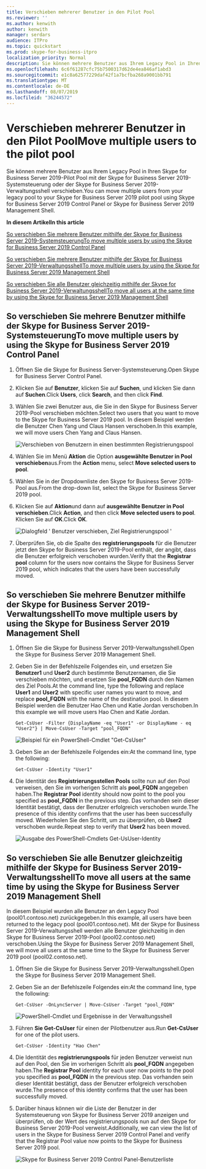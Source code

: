 ```yaml
---
title: Verschieben mehrerer Benutzer in den Pilot Pool
ms.reviewer: ''
ms.author: kenwith
author: kenwith
manager: serdars
audience: ITPro
ms.topic: quickstart
ms.prod: skype-for-business-itpro
localization_priority: Normal
description: Sie können mehrere Benutzer aus Ihrem Legacy Pool in Ihren Skype for Business Server 2019-Pilot Pool mit der Skype for Business Server 2019-Systemsteuerung oder der Skype for Business Server 2019-Verwaltungsshell verschieben.
ms.openlocfilehash: 6c6f61287cfc75b7500317d62de4ea846af1abd3
ms.sourcegitcommit: e1c8a62577229daf42f1a7bcfba268a9001bb791
ms.translationtype: MT
ms.contentlocale: de-DE
ms.lasthandoff: 08/07/2019
ms.locfileid: "36244572"
---
```

# <a name="move-multiple-users-to-the-pilot-pool"></a><span data-ttu-id="d47f3-103">Verschieben mehrerer Benutzer in den Pilot Pool</span><span class="sxs-lookup"><span data-stu-id="d47f3-103">Move multiple users to the pilot pool</span></span>

<span data-ttu-id="d47f3-104">Sie können mehrere Benutzer aus Ihrem Legacy Pool in Ihren Skype for Business Server 2019-Pilot Pool mit der Skype for Business Server 2019-Systemsteuerung oder der Skype for Business Server 2019-Verwaltungsshell verschieben.</span><span class="sxs-lookup"><span data-stu-id="d47f3-104">You can move multiple users from your legacy pool to your Skype for Business Server 2019 pilot pool using Skype for Business Server 2019 Control Panel or Skype for Business Server 2019 Management Shell.</span></span>

 <span data-ttu-id="d47f3-105">**In diesem Artikel**</span><span class="sxs-lookup"><span data-stu-id="d47f3-105">**In this article**</span></span>
  
[<span data-ttu-id="d47f3-106">So verschieben Sie mehrere Benutzer mithilfe der Skype for Business Server 2019-Systemsteuerung</span><span class="sxs-lookup"><span data-stu-id="d47f3-106">To move multiple users by using the Skype for Business Server 2019 Control Panel</span></span>](#sectionSection0)
  
[<span data-ttu-id="d47f3-107">So verschieben Sie mehrere Benutzer mithilfe der Skype for Business Server 2019-Verwaltungsshell</span><span class="sxs-lookup"><span data-stu-id="d47f3-107">To move multiple users by using the Skype for Business Server 2019 Management Shell</span></span>](#sectionSection1)
  
[<span data-ttu-id="d47f3-108">So verschieben Sie alle Benutzer gleichzeitig mithilfe der Skype for Business Server 2019-Verwaltungsshell</span><span class="sxs-lookup"><span data-stu-id="d47f3-108">To move all users at the same time by using the Skype for Business Server 2019 Management Shell</span></span>](#sectionSection2)
  
  
## <a name="to-move-multiple-users-by-using-the-skype-for-business-server-2019-control-panel"></a><span data-ttu-id="d47f3-109">So verschieben Sie mehrere Benutzer mithilfe der Skype for Business Server 2019-Systemsteuerung</span><span class="sxs-lookup"><span data-stu-id="d47f3-109">To move multiple users by using the Skype for Business Server 2019 Control Panel</span></span>
<span data-ttu-id="d47f3-110"><a name="sectionSection0"> </a></span><span class="sxs-lookup"><span data-stu-id="d47f3-110"></span></span>

1. <span data-ttu-id="d47f3-111">Öffnen Sie die Skype for Business Server-Systemsteuerung.</span><span class="sxs-lookup"><span data-stu-id="d47f3-111">Open Skype for Business Server Control Panel.</span></span>
    
2. <span data-ttu-id="d47f3-112">Klicken Sie auf **Benutzer**, klicken Sie auf **Suchen**, und klicken Sie dann auf **Suchen**.</span><span class="sxs-lookup"><span data-stu-id="d47f3-112">Click **Users**, click **Search**, and then click **Find**.</span></span>
    
3. <span data-ttu-id="d47f3-113">Wählen Sie zwei Benutzer aus, die Sie in den Skype for Business Server 2019-Pool verschieben möchten.</span><span class="sxs-lookup"><span data-stu-id="d47f3-113">Select two users that you want to move to the Skype for Business Server 2019 pool.</span></span> <span data-ttu-id="d47f3-114">In diesem Beispiel werden die Benutzer Chen Yang und Claus Hansen verschoben.</span><span class="sxs-lookup"><span data-stu-id="d47f3-114">In this example, we will move users Chen Yang and Claus Hansen.</span></span>
    
     ![Verschieben von Benutzern in einen bestimmten Registrierungspool](../media/Migration_LyncServer_CPanel_fromLyncServer2010_MoveMultipleUsersList.JPG)
  
4. <span data-ttu-id="d47f3-116">Wählen Sie im Menü **Aktion** die Option **ausgewählte Benutzer in Pool verschieben**aus.</span><span class="sxs-lookup"><span data-stu-id="d47f3-116">From the **Action** menu, select **Move selected users to pool**.</span></span>
    
5. <span data-ttu-id="d47f3-117">Wählen Sie in der Dropdownliste den Skype for Business Server 2019-Pool aus.</span><span class="sxs-lookup"><span data-stu-id="d47f3-117">From the drop-down list, select the Skype for Business Server 2019 pool.</span></span>
    
6. <span data-ttu-id="d47f3-118">Klicken Sie auf **Aktion**und dann auf **ausgewählte Benutzer in Pool verschieben**.</span><span class="sxs-lookup"><span data-stu-id="d47f3-118">Click **Action**, and then click **Move selected users to pool**.</span></span> <span data-ttu-id="d47f3-119">Klicken Sie auf **OK**.</span><span class="sxs-lookup"><span data-stu-id="d47f3-119">Click **OK**.</span></span>
    
     ![Dialogfeld ' Benutzer verschieben, Ziel Registrierungspool '](../media/Migration_LyncServer_from_LyncServer2010_CPanelMoveUserSelectPoolDialog.png)
  
7. <span data-ttu-id="d47f3-121">Überprüfen Sie, ob die Spalte des **registrierungspools** für die Benutzer jetzt den Skype for Business Server 2019-Pool enthält, der angibt, dass die Benutzer erfolgreich verschoben wurden.</span><span class="sxs-lookup"><span data-stu-id="d47f3-121">Verify that the **Registrar pool** column for the users now contains the Skype for Business Server 2019 pool, which indicates that the users have been successfully moved.</span></span> 
    
## <a name="to-move-multiple-users-by-using-the-skype-for-business-server-2019-management-shell"></a><span data-ttu-id="d47f3-122">So verschieben Sie mehrere Benutzer mithilfe der Skype for Business Server 2019-Verwaltungsshell</span><span class="sxs-lookup"><span data-stu-id="d47f3-122">To move multiple users by using the Skype for Business Server 2019 Management Shell</span></span>
<span data-ttu-id="d47f3-123"><a name="sectionSection1"> </a></span><span class="sxs-lookup"><span data-stu-id="d47f3-123"></span></span>

1. <span data-ttu-id="d47f3-124">Öffnen Sie die Skype for Business Server 2019-Verwaltungsshell.</span><span class="sxs-lookup"><span data-stu-id="d47f3-124">Open the Skype for Business Server 2019 Management Shell.</span></span> 
    
2. <span data-ttu-id="d47f3-125">Geben Sie in der Befehlszeile Folgendes ein, und ersetzen Sie **Benutzer1** und **User2** durch bestimmte Benutzernamen, die Sie verschieben möchten, und ersetzen Sie **pool_FQDN** durch den Namen des Ziel Pools.</span><span class="sxs-lookup"><span data-stu-id="d47f3-125">At the command line, type the following and replace **User1** and **User2** with specific user names you want to move, and replace **pool_FQDN** with the name of the destination pool.</span></span> <span data-ttu-id="d47f3-126">In diesem Beispiel werden die Benutzer Hao Chen und Katie Jordan verschoben.</span><span class="sxs-lookup"><span data-stu-id="d47f3-126">In this example we will move users Hao Chen and Katie Jordan.</span></span> 
    
   ```
   Get-CsUser -Filter {DisplayName -eq "User1" -or DisplayName - eq "User2"} | Move-CsUser -Target "pool_FQDN"
   ```

    ![Beispiel für ein PowerShell-Cmdlet "Get-CsUser"](../media/Migration_LyncServer_from_LyncServer2010_move2users.jpg)
  
3. <span data-ttu-id="d47f3-128">Geben Sie an der Befehlszeile Folgendes ein:</span><span class="sxs-lookup"><span data-stu-id="d47f3-128">At the command line, type the following:</span></span> 
    
   ```
   Get-CsUser -Identity "User1"
   ```

4. <span data-ttu-id="d47f3-129">Die Identität des **Registrierungsstellen Pools** sollte nun auf den Pool verweisen, den Sie im vorherigen Schritt als **pool_FQDN** angegeben haben.</span><span class="sxs-lookup"><span data-stu-id="d47f3-129">The **Registrar Pool** identity should now point to the pool you specified as **pool_FQDN** in the previous step.</span></span> <span data-ttu-id="d47f3-130">Das vorhanden sein dieser Identität bestätigt, dass der Benutzer erfolgreich verschoben wurde.</span><span class="sxs-lookup"><span data-stu-id="d47f3-130">The presence of this identity confirms that the user has been successfully moved.</span></span> <span data-ttu-id="d47f3-131">Wiederholen Sie den Schritt, um zu überprüfen, ob **User2** verschoben wurde.</span><span class="sxs-lookup"><span data-stu-id="d47f3-131">Repeat step to verify that **User2** has been moved.</span></span> 
    
     ![Ausgabe des PowerShell-Cmdlets Get-UsUser-Identity](../media/Migration_LyncServer_from_LyncServer2010_showuser.jpg)
  
## <a name="to-move-all-users-at-the-same-time-by-using-the-skype-for-business-server-2019-management-shell"></a><span data-ttu-id="d47f3-133">So verschieben Sie alle Benutzer gleichzeitig mithilfe der Skype for Business Server 2019-Verwaltungsshell</span><span class="sxs-lookup"><span data-stu-id="d47f3-133">To move all users at the same time by using the Skype for Business Server 2019 Management Shell</span></span>
<span data-ttu-id="d47f3-134"><a name="sectionSection2"> </a></span><span class="sxs-lookup"><span data-stu-id="d47f3-134"></span></span>

<span data-ttu-id="d47f3-135">In diesem Beispiel wurden alle Benutzer an den Legacy Pool (pool01.contoso.net) zurückgegeben.</span><span class="sxs-lookup"><span data-stu-id="d47f3-135">In this example, all users have been returned to the legacy pool (pool01.contoso.net).</span></span> <span data-ttu-id="d47f3-136">Mit der Skype for Business Server 2019-Verwaltungsshell werden alle Benutzer gleichzeitig in den Skype for Business Server 2019-Pool (pool02.contoso.net) verschoben.</span><span class="sxs-lookup"><span data-stu-id="d47f3-136">Using the Skype for Business Server 2019 Management Shell, we will move all users at the same time to the Skype for Business Server 2019 pool (pool02.contoso.net).</span></span>
  
1. <span data-ttu-id="d47f3-137">Öffnen Sie die Skype for Business Server 2019-Verwaltungsshell.</span><span class="sxs-lookup"><span data-stu-id="d47f3-137">Open the Skype for Business Server 2019 Management Shell.</span></span>
    
2. <span data-ttu-id="d47f3-138">Geben Sie an der Befehlszeile Folgendes ein:</span><span class="sxs-lookup"><span data-stu-id="d47f3-138">At the command line, type the following:</span></span> 
    
   ```
   Get-CsUser -OnLyncServer | Move-CsUser -Target "pool_FQDN"
   ```

     ![PowerShell-Cmdlet und Ergebnisse in der Verwaltungsshell](../media/Migration_LyncServer_CPanel_fromLyncServer2010_Move-CSUserMultipleAll.png)
  
3. <span data-ttu-id="d47f3-140">Führen **Sie Get-CsUser** für einen der Pilotbenutzer aus.</span><span class="sxs-lookup"><span data-stu-id="d47f3-140">Run **Get-CsUser** for one of the pilot users.</span></span> 
    
   ```
   Get-CsUser -Identity "Hao Chen"
   ```

4. <span data-ttu-id="d47f3-141">Die Identität des **registrierungspools** für jeden Benutzer verweist nun auf den Pool, den Sie im vorherigen Schritt als **pool_FQDN** angegeben haben.</span><span class="sxs-lookup"><span data-stu-id="d47f3-141">The **Registrar Pool** identity for each user now points to the pool you specified as **pool_FQDN** in the previous step.</span></span> <span data-ttu-id="d47f3-142">Das vorhanden sein dieser Identität bestätigt, dass der Benutzer erfolgreich verschoben wurde.</span><span class="sxs-lookup"><span data-stu-id="d47f3-142">The presence of this identity confirms that the user has been successfully moved.</span></span> 
    
5. <span data-ttu-id="d47f3-143">Darüber hinaus können wir die Liste der Benutzer in der Systemsteuerung von Skype for Business Server 2019 anzeigen und überprüfen, ob der Wert des registrierungspools nun auf den Skype for Business Server 2019-Pool verweist.</span><span class="sxs-lookup"><span data-stu-id="d47f3-143">Additionally, we can view the list of users in the Skype for Business Server 2019 Control Panel and verify that the Registrar Pool value now points to the Skype for Business Server 2019 pool.</span></span>
    
     ![Skype for Business Server 2019 Control Panel-Benutzerliste](../media/Migration_LyncServer_CPanel_fromLyncServer2010_Move-CSUserVerifyHao.JPG)
  

